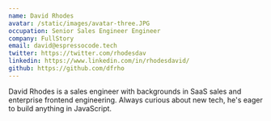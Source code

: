 ```yaml
---
name: David Rhodes
avatar: /static/images/avatar-three.JPG
occupation: Senior Sales Engineer Engineer
company: FullStory
email: david@espressocode.tech
twitter: https://twitter.com/rhodesdav
linkedin: https://www.linkedin.com/in/rhodesdavid/
github: https://github.com/dfrho
---
```


David Rhodes is a sales engineer with backgrounds in SaaS sales and enterprise frontend engineering. Always curious about new tech, he's eager to build anything in JavaScript.
